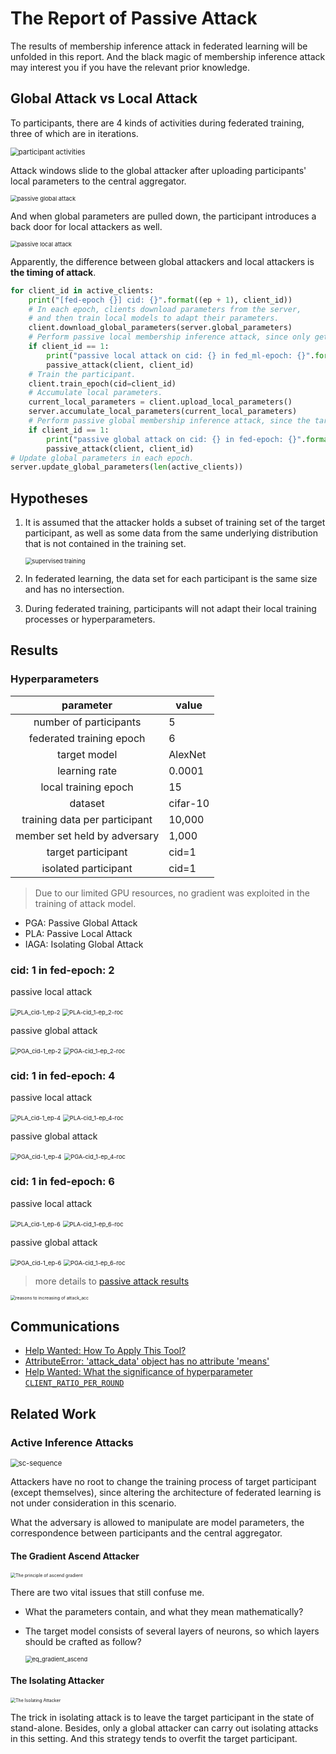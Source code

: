 # The Report of Passive Attack

The results of membership inference attack in federated learning will be unfolded in this report. And the black magic of membership inference attack may interest you if you have the relevant prior knowledge.

## Global Attack vs Local Attack

To participants, there are 4 kinds of activities during federated training, three of which are in iterations.

<img src="imgs/participant-activities.svg" alt="participant activities" style="zoom: 80%;" />

Attack windows slide to the global attacker after uploading  participants' local parameters to the central aggregator.

<img src="imgs/passive_global_attack.png" alt="passive global attack" style="zoom: 67%;" />

And when global parameters are pulled down, the participant introduces a back door for local attackers as well.

<img src="imgs/passive_local_attack.png" alt="passive local attack" style="zoom: 67%;" />

Apparently, the difference between global attackers and local attackers is **the timing of attack**.

```python
for client_id in active_clients:
    print("[fed-epoch {}] cid: {}".format((ep + 1), client_id))
    # In each epoch, clients download parameters from the server,
    # and then train local models to adapt their parameters.
    client.download_global_parameters(server.global_parameters)
    # Perform passive local membership inference attack, since only get global parameters.
    if client_id == 1:
        print("passive local attack on cid: {} in fed_ml-epoch: {}".format((ep + 1), client_id))
        passive_attack(client, client_id)
    # Train the participant.
    client.train_epoch(cid=client_id)
    # Accumulate local parameters.
    current_local_parameters = client.upload_local_parameters()
    server.accumulate_local_parameters(current_local_parameters)
    # Perform passive global membership inference attack, since the target model's parameters are informed.
    if client_id == 1:
        print("passive global attack on cid: {} in fed-epoch: {}".format((ep + 1), client_id))
        passive_attack(client, client_id)
# Update global parameters in each epoch.
server.update_global_parameters(len(active_clients))
```

## Hypotheses

1. It is assumed that the attacker holds a subset of training set of the target participant, as well as some data from the same underlying distribution that is not contained in the training set.

   <img src="imgs/supervised_training.png" alt="supervised training" style="zoom: 67%;" />

2. In federated learning, the data set for each participant is the same size and has no intersection.

3. During federated training, participants will not adapt their local training processes or hyperparameters.

## Results

### Hyperparameters

|           parameter           | value    |
| :---------------------------: | -------- |
|    number of participants     | 5        |
|   federated training epoch    | 6        |
|         target model          | AlexNet  |
|         learning rate         | 0.0001   |
|     local training epoch      | 15       |
|            dataset            | cifar-10 |
| training data per participant | 10,000   |
| member set held by adversary  | 1,000    |
|      target participant       | cid=1    |
|     isolated participant      | cid=1    |

> Due to our limited GPU resources, no gradient was exploited in the training of attack model. 

- PGA: Passive Global Attack
- PLA: Passive Local Attack
- IAGA: Isolating Global Attack

### cid: 1 in fed-epoch: 2

passive local attack

<img src="imgs/PLA_cid-1_ep-2.png" alt="PLA_cid-1_ep-2" style="zoom:67%;" />

<img src="imgs/PLA-cid_1-ep_2-roc.png" alt="PLA-cid_1-ep_2-roc" style="zoom:67%;" />

passive global attack 

<img src="imgs/PGA_cid-1_ep-2.png" alt="PGA_cid-1_ep-2" style="zoom:67%;" />

<img src="imgs/PGA-cid_1-ep_2-roc.png" alt="PGA-cid_1-ep_2-roc" style="zoom:67%;" />

### cid: 1 in fed-epoch: 4

passive local attack

<img src="imgs/PLA_cid-1_ep-4.png" alt="PLA_cid-1_ep-4" style="zoom:67%;" />

<img src="imgs/PLA-cid_1-ep_4-roc.png" alt="PLA-cid_1-ep_4-roc" style="zoom:67%;" />

passive global attack 

<img src="imgs/PGA_cid-1_ep-4.png" alt="PGA_cid-1_ep-4" style="zoom:67%;" />

<img src="imgs/PGA-cid_1-ep_4-roc.png" alt="PGA-cid_1-ep_4-roc" style="zoom:67%;" />

### cid: 1 in fed-epoch: 6

passive local attack

<img src="imgs/PLA_cid-1_ep-6.png" alt="PLA_cid-1_ep-6" style="zoom:67%;" />

<img src="imgs/PLA-cid_1-ep_6-roc.png" alt="PLA-cid_1-ep_6-roc" style="zoom:67%;" />

passive global attack

<img src="imgs/PGA_cid-1_ep-6.png" alt="PGA_cid-1_ep-6" style="zoom: 67%;" />

<img src="imgs/PGA-cid_1-ep_6-roc.png" alt="PGA-cid_1-ep_6-roc" style="zoom: 67%;" />

> more details  to [passive attack results](./passive_attack_results.txt)  

<img src="imgs/reasons_to_increasing_of_attack_acc.png" alt="reasons to increasing of attack_acc" style="zoom:50%;" />

## Communications

- [Help Wanted: How To Apply This Tool?](https://github.com/privacytrustlab/ml_privacy_meter/issues/18)
- [AttributeError: 'attack_data' object has no attribute 'means'](https://github.com/privacytrustlab/ml_privacy_meter/issues/19)
- [Help Wanted: What the significance of hyperparameter `CLIENT_RATIO_PER_ROUND`](https://github.com/Zing22/tf-fed-demo/issues/1)

## Related Work

### Active Inference Attacks

<img src="imgs/sc-sequence.svg" alt="sc-sequence" style="zoom:80%;" />

Attackers have no root to change the training process of target participant (except themselves), since altering the architecture of federated learning is not under consideration in this scenario. 

What the adversary is allowed to manipulate are model parameters, the correspondence between participants and the central aggregator.

#### The Gradient Ascend Attacker

<img src="imgs/The_principle_of_ascend_gredient.png" alt="The principle of ascend gradient" style="zoom:50%;" />

There are two vital issues that still confuse me.

- What the parameters contain, and what they mean mathematically?

- The target model consists of several layers of neurons, so which layers should be crafted as follow?
  
  <img src="imgs/eq_gradient_ascend.png" alt="eq_gradient_ascend" style="zoom: 67%;" />

#### The Isolating Attacker

<img src="imgs/The_Isolating_Attacker.png" alt="The Isolating Attacker" style="zoom:50%;" />

The trick in isolating attack is to leave the target participant in the state of stand-alone. Besides, only a global attacker can carry out isolating attacks in this setting. And this strategy tends to overfit the target participant.



